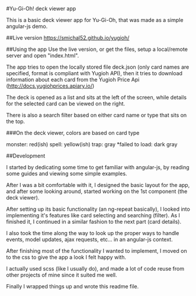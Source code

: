 #Yu-Gi-Oh! deck viewer app

This is a basic deck viewer app for Yu-Gi-Oh, 
that was made as a simple angular-js demo.


##Live version
https://smichal52.github.io/yugioh/


##Using the app
Use the live version, or get the files,
setup a local/remote server and open "index.html".

The app tries to open the locally stored file deck.json (only card names are specified, format is compliant with Yugioh API),
then it tries to download information about each card from the Yugioh Price Api (http://docs.yugiohprices.apiary.io/)

The deck is opened as a list and sits at the left of the screen, 
while details for the selected card can be viewed on the right.

There is also a search filter based on either card name or type that sits on the top.



###On the deck viewer, colors are based on card type

monster: red(ish)
spell: yellow(ish)
trap: gray
*failed to load: dark gray



##Development

I started by dedicating some time to get familiar with angular-js,
by reading some guides and viewing some simple examples.

After I was a bit comfortable with it, I designed the basic layout for the app,
and after some looking around, started working on the 1st component (the deck viewer).

After setting up its basic functionality (an ng-repeat basically),
I looked into implementing it's features like card selecting and searching (filter).
As I finished it, I continued in a similar fashion to the next part (card details).

I also took the time along the way to look up the proper ways to handle
events, model updates, ajax requests, etc... in an angular-js context.



After finishing most of the functionality I wanted to implement,
I moved on to the css to give the app a look I felt happy with.

I actually used scss (like I usually do), and made a lot of code reuse
from other projects of mine since it suited me well.


Finally I wrapped things up and wrote this readme file.

